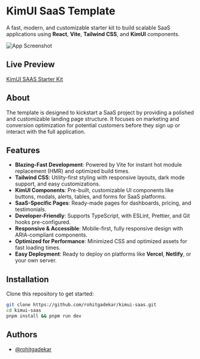 # KimUI SaaS Template

A fast, modern, and customizable starter kit to build scalable SaaS applications using **React**, **Vite**, **Tailwind CSS**, and **KimUI** components.

![App Screenshot](https://firebasestorage.googleapis.com/v0/b/nextjs-ac1be.appspot.com/o/banners%2FScreenshot%202025-01-04%20at%201.55.53%E2%80%AFPM.png?alt=media&token=a9772003-4d64-48c0-ae69-727859a684dc)

## Live Preview
[KimUI SAAS Starter Kit](https://kimui-saas.rohitgadekar.dev)

## About
The template is designed to kickstart a SaaS project by providing a polished and customizable landing page structure. It focuses on marketing and conversion optimization for potential customers before they sign up or interact with the full application.


## Features

- **Blazing-Fast Development**: Powered by Vite for instant hot module replacement (HMR) and optimized build times.
- **Tailwind CSS**: Utility-first styling with responsive layouts, dark mode support, and easy customizations.
- **KimUI Components**: Pre-built, customizable UI components like buttons, modals, alerts, tables, and forms for SaaS platforms.
- **SaaS-Specific Pages**: Ready-made pages for dashboards, pricing, and testimonials.
- **Developer-Friendly**: Supports TypeScript, with ESLint, Prettier, and Git hooks pre-configured.
- **Responsive & Accessible**: Mobile-first, fully responsive design with ARIA-compliant components.
- **Optimized for Performance**: Minimized CSS and optimized assets for fast loading times.
- **Easy Deployment**: Ready to deploy on platforms like **Vercel**, **Netlify**, or your own server.

## Installation

Clone this repository to get started:

```bash
git clone https://github.com/rohitgadekar/kimui-saas.git
cd kimui-saas
pnpm install && pnpm run dev

```
## Authors

- [@rohitgadekar](https://www.rohitgadekar.dev)




